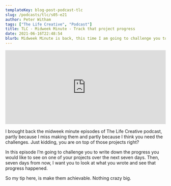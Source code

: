 ```yaml
---
templateKey: blog-post-podcast-tlc
slug: /podcasts/tlc/s05-e21
author: Peter Witham
tags: ["The Life Creative", "Podcast"]
title: TLC - Midweek Minute - Track that project progress
date: 2021-06-16T22:48:54
blurb: Midweek Minute is back, this time I am going to challenge you to track progress with intention.
---
```


<iframe src="https://open.spotify.com/embed/episode/30BpsivoFkdwF6jPNc6itE" width="100%" height="232" frameBorder="0" allowtransparency="true" allow="encrypted-media"></iframe>

I brought back the midweek minute episodes of The Life Creative podcast, partly because I miss making them and partly because I think you need the challenges. Just kidding, you are on top of those projects right?

In this episode I’m going to challenge you to write down the progress you would like to see on one of your projects over the next seven days. Then, seven days from now, I want you to look at what you wrote and see that progress happened.

So my tip here, is make them achievable. Nothing crazy big.